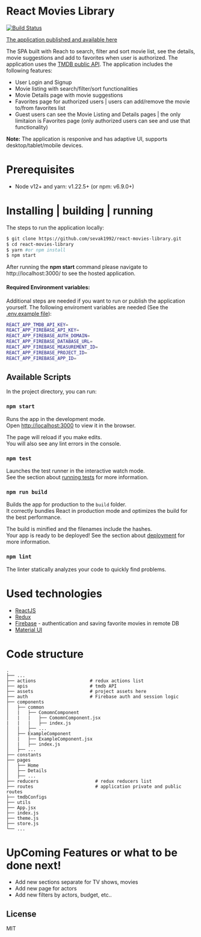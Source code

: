 # React Movies Library

[![Build Status](https://travis-ci.org/joemccann/dillinger.svg?branch=master)](https://travis-ci.org/joemccann/dillinger)

[The application published and available here](https://sevak1992.github.io/react-movies-library/)

The SPA built with Reach to search, filter and sort movie list, see the details, movie suggestions and add to favorites when user is authorized. The application uses the [TMDB public API](https://developers.themoviedb.org/3/getting-started/introduction). The application includes the following features:

- User Login and Signup
- Movie listing with search/filter/sort functionalities
- Movie Details page with movie suggestions
- Favorites page for authorized users | users can add/remove the movie to/from favorites list
- Guest users can see the Movie Listing and Details pages | the only limitaion is Favorites page (only authorized users can see and use that functionality)

**Note:** The application is responive and has adaptive UI, supports desktop/tablet/mobile devices.

# Prerequisites

- Node v12+ and yarn: v1.22.5+ (or npm: v6.9.0+)

# Installing | building | running

The steps to run the application locally:

```sh
$ git clone https://github.com/sevak1992/react-movies-library.git
$ cd react-movies-library
$ yarn #or npm install
$ npm start
```

After running the **npm start** command please navigate to http://localhost:3000/ to see the hosted application.

#### Required Environment variables:

Additional steps are needed if you want to run or publish the application yourself. The following enviroment variables are needed (See the [.env.example file](https://github.com/sevak1992/react-movies-library/blob/master/.env.example)):

```sh
REACT_APP_TMDB_API_KEY=
REACT_APP_FIREBASE_API_KEY=
REACT_APP_FIREBASE_AUTH_DOMAIN=
REACT_APP_FIREBASE_DATABASE_URL=
REACT_APP_FIREBASE_MEASUREMENT_ID=
REACT_APP_FIREBASE_PROJECT_ID=
REACT_APP_FIREBASE_APP_ID=
```

## Available Scripts

In the project directory, you can run:

### `npm start`

Runs the app in the development mode.<br />
Open [http://localhost:3000](http://localhost:3000) to view it in the browser.

The page will reload if you make edits.<br />
You will also see any lint errors in the console.

### `npm test`

Launches the test runner in the interactive watch mode.<br />
See the section about [running tests](https://facebook.github.io/create-react-app/docs/running-tests) for more information.

### `npm run build`

Builds the app for production to the `build` folder.<br />
It correctly bundles React in production mode and optimizes the build for the best performance.

The build is minified and the filenames include the hashes.<br />
Your app is ready to be deployed!
See the section about [deployment](https://facebook.github.io/create-react-app/docs/deployment) for more information.

### `npm lint`

The linter statically analyzes your code to quickly find problems.

# Used technologies

- [ReactJS](https://reactjs.org/)
- [Redux](https://redux.js.org/)
- [Firebase](https://firebase.google.com/) - authentication and saving favorite movies in remote DB
- [Material UI](https://v3.material-ui.com/)

# Code structure

    .
    ├── ...
    ├── actions                    # redux actions list
    ├── apis                       # tmdb API
    ├── assets                     # project assets here
    ├── auth                       # Firebase auth and session logic
    ├── components
    │   ├── common
    │   |   ├── ComomnComponent
    │   |   |   ├── ComomnComponent.jsx
    |   |   |   ├── index.js
    │   |   ├── ...
    │   ├── ExampleComponent
    │   |   ├── ExampleComponent.jsx
    │   |   ├── index.js
    │   ├── ...
    ├── constants
    ├── pages
    │   ├── Home
    │   ├── Details
    │   ├── ...
    ├── reducers                     # redux reducers list
    ├── routes                       # application private and public routes
    ├── tmdbConfigs
    ├── utils
    ├── App.jsx
    ├── index.js
    ├── theme.js
    ├── store.js
    └── ...

# UpComing Features or what to be done next!

- Add new sections separate for TV shows, movies
- Add new page for actors
- Add new filters by actors, budget, etc..

## License

MIT
